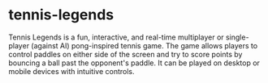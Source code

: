 # tennis-legends
Tennis Legends is a fun, interactive, and real-time multiplayer or single-player (against AI) pong-inspired tennis game. The game allows players to control paddles on either side of the screen and try to score points by bouncing a ball past the opponent's paddle. It can be played on desktop or mobile devices with intuitive controls.
